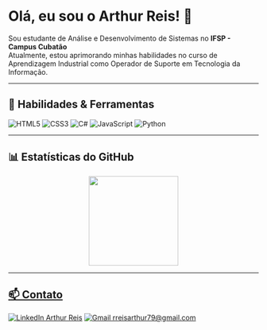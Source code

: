 # Olá, eu sou o Arthur Reis! 👋

<p align="left">
  Sou estudante de Análise e Desenvolvimento de Sistemas no <strong>IFSP - Campus Cubatão</strong>
  <br>
  Atualmente, estou aprimorando minhas habilidades no curso de Aprendizagem Industrial como Operador de Suporte em Tecnologia da Informação.
</p>

---

## 🚀 Habilidades & Ferramentas

<p align="left">
<img src="https://img.shields.io/badge/HTML5-E34F26?style=for-the-badge&logo=html5&logoColor=white" alt="HTML5"/>
<img src="https://img.shields.io/badge/CSS3-1572B6?style=for-the-badge&logo=css3&logoColor=white" alt="CSS3"/>
<img src="https://img.shields.io/badge/c%23-%23239120.svg?style=for-the-badge&logo=c-sharp&logoColor=white" alt="C#"/>
<img src="https://img.shields.io/badge/javascript-%23323330.svg?style=for-the-badge&logo=javascript&logoColor=%23F7DF1E" alt="JavaScript"/>
<img src="https://img.shields.io/badge/python-%2314354C.svg?style=for-the-badge&logo=python&logoColor=white" alt="Python"/>
</p>

---

## 📊 Estatísticas do GitHub

<div align="center">
  <a href="https://github.com/Arthur-Reis07">
  <img height="180em" src="https://github-readme-stats.vercel.app/api/top-langs/?username=Arthur-Reis07&layout=compact&langs_count=7&theme=dracula"/>
</div>

---

## 📫 Contato

<p align="left">
<a href="https://www.linkedin.com/in/arthurreis007/" target="_blank"><img src="https://img.shields.io/badge/LinkedIn-0077B5?style=for-the-badge&logo=linkedin&logoColor=white" alt="LinkedIn Arthur Reis" /></a>
<a href="mailto:rreisarthur79@gmail.com" target="_blank"><img src="https://img.shields.io/badge/Gmail-D14836?style=for-the-badge&logo=gmail&logoColor=white" alt="Gmail rreisarthur79@gmail.com" /></a>
</p>
